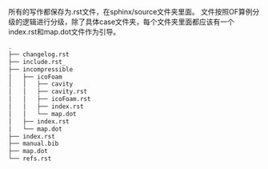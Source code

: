 

所有的写作都保存为.rst文件，在sphinx/source文件夹里面。
文件按照OF算例分级的逻辑进行分级，除了具体case文件夹，每个文件夹里面都应该有一个index.rst和map.dot文件作为引导。


```bash
.
├── changelog.rst
├── include.rst_
├── incompressible
│   ├── icoFoam
│   │   ├── cavity
│   │   ├── cavity.rst
│   │   ├── icoFoam.rst
│   │   ├── index.rst
│   │   └── map.dot
│   ├── index.rst
│   └── map.dot
├── index.rst
├── manual.bib
├── map.dot
└── refs.rst
```